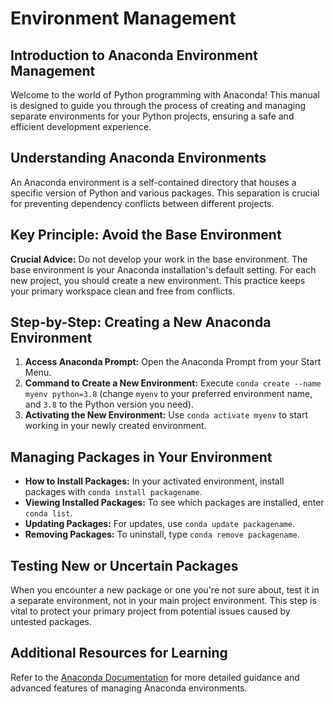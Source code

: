 # Environment Management

## Introduction to Anaconda Environment Management

Welcome to the world of Python programming with Anaconda! This manual is designed to guide you through the process of creating and managing separate environments for your Python projects, ensuring a safe and efficient development experience.

## Understanding Anaconda Environments

An Anaconda environment is a self-contained directory that houses a specific version of Python and various packages. This separation is crucial for preventing dependency conflicts between different projects.

## Key Principle: Avoid the Base Environment

**Crucial Advice:** Do not develop your work in the base environment. The base environment is your Anaconda installation's default setting. For each new project, you should create a new environment. This practice keeps your primary workspace clean and free from conflicts.

## Step-by-Step: Creating a New Anaconda Environment

1. **Access Anaconda Prompt:** Open the Anaconda Prompt from your Start Menu.
2. **Command to Create a New Environment:** Execute `conda create --name myenv python=3.8` (change `myenv` to your preferred environment name, and `3.8` to the Python version you need).
3. **Activating the New Environment:** Use `conda activate myenv` to start working in your newly created environment.

## Managing Packages in Your Environment

- **How to Install Packages:** In your activated environment, install packages with `conda install packagename`.
- **Viewing Installed Packages:** To see which packages are installed, enter `conda list`.
- **Updating Packages:** For updates, use `conda update packagename`.
- **Removing Packages:** To uninstall, type `conda remove packagename`.

## Testing New or Uncertain Packages

When you encounter a new package or one you're not sure about, test it in a separate environment, not in your main project environment. This step is vital to protect your primary project from potential issues caused by untested packages.

## Additional Resources for Learning

Refer to the [Anaconda Documentation](https://docs.anaconda.com/) for more detailed guidance and advanced features of managing Anaconda environments.